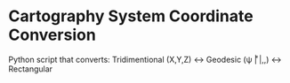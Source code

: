 # Cartography System Coordinate Conversion
Python script that converts:
Tridimentional (X,Y,Z) <-> Geodesic (&psi; | &#868;|,,) <-> Rectangular
